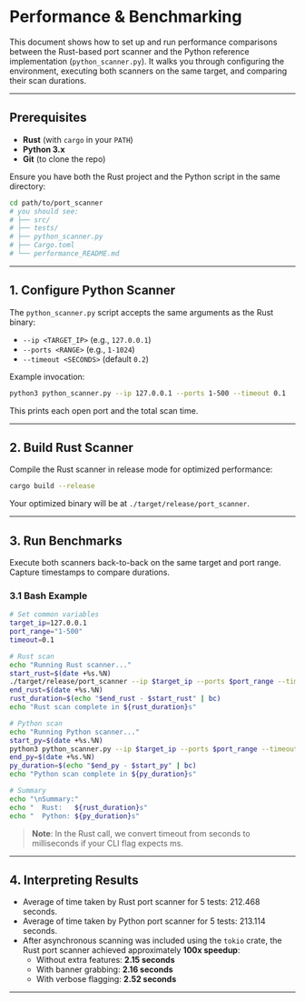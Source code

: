 # Performance & Benchmarking

This document shows how to set up and run performance comparisons between the Rust-based port scanner and the Python reference implementation (`python_scanner.py`). It walks you through configuring the environment, executing both scanners on the same target, and comparing their scan durations.

---

## Prerequisites

* **Rust** (with `cargo` in your `PATH`)
* **Python 3.x**
* **Git** (to clone the repo)

Ensure you have both the Rust project and the Python script in the same directory:

```bash
cd path/to/port_scanner
# you should see:
# ├── src/
# ├── tests/
# ├── python_scanner.py
# ├── Cargo.toml
# └── performance_README.md
```

---

## 1. Configure Python Scanner

The `python_scanner.py` script accepts the same arguments as the Rust binary:

* `--ip <TARGET_IP>` (e.g., `127.0.0.1`)
* `--ports <RANGE>` (e.g., `1-1024`)
* `--timeout <SECONDS>` (default `0.2`)

Example invocation:

```bash
python3 python_scanner.py --ip 127.0.0.1 --ports 1-500 --timeout 0.1
```

This prints each open port and the total scan time.

---

## 2. Build Rust Scanner

Compile the Rust scanner in release mode for optimized performance:

```bash
cargo build --release
```

Your optimized binary will be at `./target/release/port_scanner`.

---

## 3. Run Benchmarks

Execute both scanners back-to-back on the same target and port range. Capture timestamps to compare durations.

### 3.1 Bash Example

```bash
# Set common variables
target_ip=127.0.0.1
port_range="1-500"
timeout=0.1

# Rust scan
echo "Running Rust scanner..."
start_rust=$(date +%s.%N)
./target/release/port_scanner --ip $target_ip --ports $port_range --timeout $(echo "$timeout*1000" | bc) --no-verbose
end_rust=$(date +%s.%N)
rust_duration=$(echo "$end_rust - $start_rust" | bc)
echo "Rust scan complete in ${rust_duration}s"

# Python scan
echo "Running Python scanner..."
start_py=$(date +%s.%N)
python3 python_scanner.py --ip $target_ip --ports $port_range --timeout $timeout > /dev/null
end_py=$(date +%s.%N)
py_duration=$(echo "$end_py - $start_py" | bc)
echo "Python scan complete in ${py_duration}s"

# Summary
echo "\nSummary:"
echo "  Rust:   ${rust_duration}s"
echo "  Python: ${py_duration}s"
```

> **Note**: In the Rust call, we convert timeout from seconds to milliseconds if your CLI flag expects ms.

---

## 4. Interpreting Results

* Average of time taken by Rust port scanner for 5 tests: 212.468 seconds.
* Average of time taken by Python port scanner for 5 tests: 213.114 seconds.
* After asynchronous scanning was included using the `tokio` crate, the Rust port scanner achieved approximately **100x speedup**:
  - Without extra features: **2.15 seconds**
  - With banner grabbing: **2.16 seconds**
  - With verbose flagging: **2.52 seconds**

---


